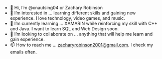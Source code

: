 - 👋 Hi, I’m @xnautsing04 or Zachary Robinson
- 👀 I’m interested in ... learning different skills and gaining new experience. I love technology, video games, and music.
- 🌱 I’m currently learning ... XAMARIN while reinforcing my skill with C++ and Java. I want to learn SQL and Web Design soon.
- 💞️ I’m looking to collaborate on ... anything that will help me learn and gain experience.
- 📫 How to reach me ... zacharyrobinson2001@gmail.com. I check my emails often.

<!---
xnautsing04/xnautsing04 is a ✨ special ✨ repository because its `README.md` (this file) appears on your GitHub profile.
You can click the Preview link to take a look at your changes.
--->
